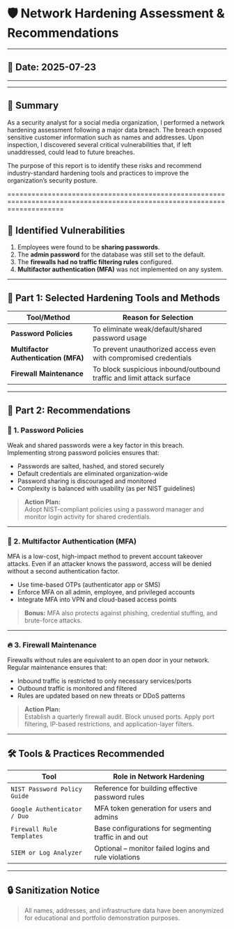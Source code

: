 # 🛡️ Network Hardening Assessment & Recommendations
_____________________________________________________
  
## 📅 Date: 2025-07-23  
_______________________

---

## 🧠 Summary  

As a security analyst for a social media organization, I performed a network hardening assessment following a major data breach. The breach exposed sensitive customer information such as names and addresses. Upon inspection, I discovered several critical vulnerabilities that, if left unaddressed, could lead to future breaches.

The purpose of this report is to identify these risks and recommend industry-standard hardening tools and practices to improve the organization’s security posture.

==========================================================================================================================

## 🚨 Identified Vulnerabilities

1. Employees were found to be **sharing passwords**.
2. The **admin password** for the database was still set to the default.
3. The **firewalls had no traffic filtering rules** configured.
4. **Multifactor authentication (MFA)** was not implemented on any system.

---

## 🔧 Part 1: Selected Hardening Tools and Methods

| Tool/Method              | Reason for Selection                                          |
|--------------------------|---------------------------------------------------------------|
| **Password Policies**     | To eliminate weak/default/shared password usage               |
| **Multifactor Authentication (MFA)** | To prevent unauthorized access even with compromised credentials |
| **Firewall Maintenance**  | To block suspicious inbound/outbound traffic and limit attack surface |

---

## 📘 Part 2: Recommendations

### 🔐 1. Password Policies

Weak and shared passwords were a key factor in this breach.  
Implementing strong password policies ensures that:

- Passwords are salted, hashed, and stored securely
- Default credentials are eliminated organization-wide
- Password sharing is discouraged and monitored
- Complexity is balanced with usability (as per NIST guidelines)

> **Action Plan:**  
Adopt NIST-compliant policies using a password manager and monitor login activity for shared credentials.

---

### 🔑 2. Multifactor Authentication (MFA)

MFA is a low-cost, high-impact method to prevent account takeover attacks. Even if an attacker knows the password, access will be denied without a second authentication factor.

- Use time-based OTPs (authenticator app or SMS)
- Enforce MFA on all admin, employee, and privileged accounts
- Integrate MFA into VPN and cloud-based access points

> **Bonus:** MFA also protects against phishing, credential stuffing, and brute-force attacks.

---

### 🔥 3. Firewall Maintenance

Firewalls without rules are equivalent to an open door in your network. Regular maintenance ensures that:

- Inbound traffic is restricted to only necessary services/ports
- Outbound traffic is monitored and filtered
- Rules are updated based on new threats or DDoS patterns

> **Action Plan:**  
Establish a quarterly firewall audit. Block unused ports. Apply port filtering, IP-based restrictions, and application-layer filters.

---

## 🛠 Tools & Practices Recommended

| Tool                        | Role in Network Hardening                                 |
|-----------------------------|------------------------------------------------------------|
| `NIST Password Policy Guide`| Reference for building effective password rules           |
| `Google Authenticator / Duo`| MFA token generation for users and admins                 |
| `Firewall Rule Templates`   | Base configurations for segmenting traffic in and out     |
| `SIEM or Log Analyzer`      | Optional – monitor failed logins and rule violations      |

---

## 🔒 Sanitization Notice

> All names, addresses, and infrastructure data have been anonymized for educational and portfolio demonstration purposes.

